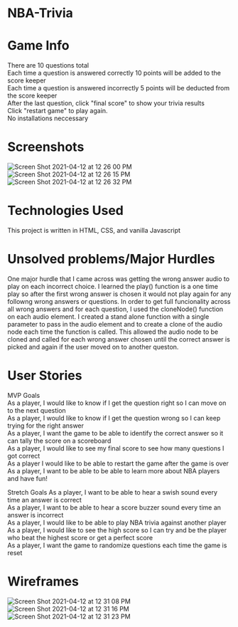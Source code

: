 # NBA-Trivia
# Game Info
There are 10 questions total
<br>
Each time a question is answered correctly 10 points will be added to the score keeper 
<br>
Each time a question is answered incorrectly 5 points will be deducted from the score keeper
<br>
After the last question, click "final score" to show your trivia results
<br>
Click "restart game" to play again.
<br>
No installations neccessary

# Screenshots
![Screen Shot 2021-04-12 at 12 26 00 PM](https://user-images.githubusercontent.com/81186889/114428548-55ab1680-9b8a-11eb-8555-1da54f001db6.png)
![Screen Shot 2021-04-12 at 12 26 15 PM](https://user-images.githubusercontent.com/81186889/114428702-81c69780-9b8a-11eb-9c13-cadee9eab978.png)
![Screen Shot 2021-04-12 at 12 26 32 PM](https://user-images.githubusercontent.com/81186889/114428711-855a1e80-9b8a-11eb-922d-732c323630bc.png)
<br>

# Technologies Used
This project is written in HTML, CSS, and vanilla Javascript

# Unsolved problems/Major Hurdles
One major hurdle that I came across was getting the wrong answer audio to play on each incorrect choice. I learned the play() function is a one time play so after the first wrong answer is chosen it would not play again for any followng wrong answers or questions. In order to get full funcionality across all wrong answers and for each question, I used the cloneNode() function on each audio element. I created a stand alone function with a single parameter to pass in the audio element and to create a clone of the audio node each time the function is called. This allowed the audio node to be cloned and called for each wrong answer chosen until the correct answer is picked and again if the user moved on to another queston.

# User Stories
MVP Goals
<br>
As a player, I would like to know if I get the question right so I can move on to the next question
<br>
As a player, I would like to know if I get the question wrong so I can keep trying for the right answer
<br>
As a player, I want the game to be able to identify the correct answer so it can tally the score on a scoreboard
<br>
As a player, I would like to see my final score to see how many questions I got correct
<br>
As a player I would like to be able to restart the game after the game is over
<br>
As a player, I want to be able to be able to learn more about NBA players and have fun!

Stretch Goals
As a player, I want to be able to hear a swish sound every time an answer is correct
<br>
As a player, I want to be able to hear a score buzzer sound every time an answer is incorrect
<br>
As a player, I would like to be able to play NBA trivia against another player
<br>
As a player, I would like to see the high score so I can try and be the player who beat the highest score or get a perfect score
<br>
As a player, I want the game to randomize questions each time the game is reset

# Wireframes
![Screen Shot 2021-04-12 at 12 31 08 PM](https://user-images.githubusercontent.com/81186889/114429143-06b1b100-9b8b-11eb-9c5d-06c03c3bd924.png)
![Screen Shot 2021-04-12 at 12 31 16 PM](https://user-images.githubusercontent.com/81186889/114429168-0e715580-9b8b-11eb-8a78-cae8c1447299.png)
![Screen Shot 2021-04-12 at 12 31 23 PM](https://user-images.githubusercontent.com/81186889/114429178-103b1900-9b8b-11eb-8e26-4636505e191f.png)
